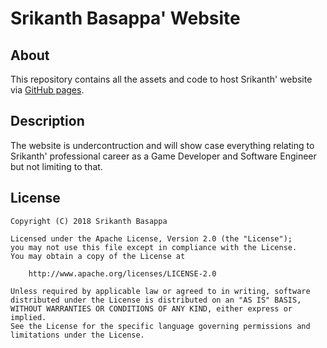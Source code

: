 # Srikanth Basappa' Website

## About
This repository contains all the assets and code to host Srikanth' website via [GitHub pages](https://pages.github.com/). 

## Description
The website is undercontruction and will show case everything relating to Srikanth' professional career as a Game Developer and Software Engineer but not limiting to that.

License
----

```
Copyright (C) 2018 Srikanth Basappa

Licensed under the Apache License, Version 2.0 (the "License");
you may not use this file except in compliance with the License.
You may obtain a copy of the License at

    http://www.apache.org/licenses/LICENSE-2.0

Unless required by applicable law or agreed to in writing, software
distributed under the License is distributed on an "AS IS" BASIS,
WITHOUT WARRANTIES OR CONDITIONS OF ANY KIND, either express or implied.
See the License for the specific language governing permissions and limitations under the License.
```